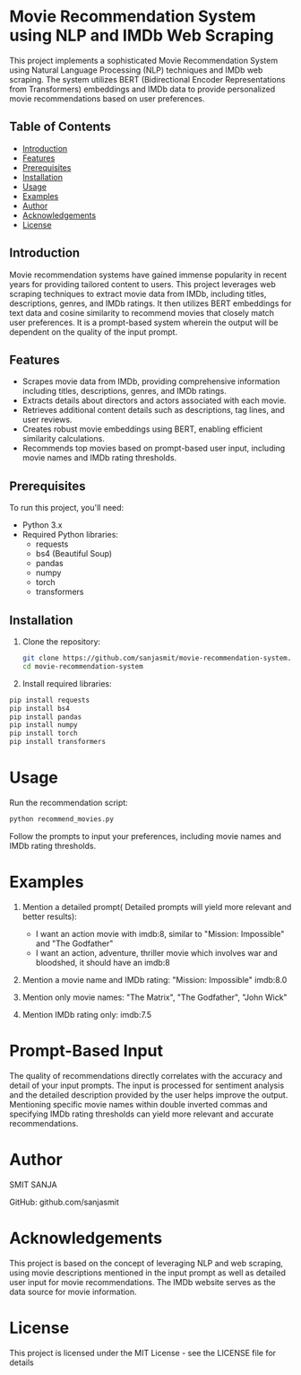 # Movie Recommendation System using NLP and IMDb Web Scraping

This project implements a sophisticated Movie Recommendation System using Natural Language Processing (NLP) techniques and IMDb web scraping. The system utilizes BERT (Bidirectional Encoder Representations from Transformers) embeddings and IMDb data to provide personalized movie recommendations based on user preferences.

## Table of Contents

- [Introduction](#introduction)
- [Features](#features)
- [Prerequisites](#prerequisites)
- [Installation](#installation)
- [Usage](#usage)
- [Examples](#examples)
- [Author](#author)
- [Acknowledgements](#acknowledgements)
- [License](#license)

## Introduction

Movie recommendation systems have gained immense popularity in recent years for providing tailored content to users.
This project leverages web scraping techniques to extract movie data from IMDb, including titles, descriptions, genres, and 
IMDb ratings. It then utilizes BERT embeddings for text data and cosine similarity to recommend movies that closely match user 
preferences. It is a prompt-based system wherein the output will be dependent on the quality of the input prompt.

## Features

- Scrapes movie data from IMDb, providing comprehensive information including titles, descriptions, genres, and IMDb ratings.
- Extracts details about directors and actors associated with each movie.
- Retrieves additional content details such as descriptions, tag lines, and user reviews.
- Creates robust movie embeddings using BERT, enabling efficient similarity calculations.
- Recommends top movies based on prompt-based user input, including movie names and IMDb rating thresholds.

## Prerequisites

To run this project, you\'ll need:

- Python 3.x
- Required Python libraries:
  - requests
  - bs4 (Beautiful Soup)
  - pandas
  - numpy
  - torch
  - transformers
## Installation

1. Clone the repository:
   ```bash
   git clone https://github.com/sanjasmit/movie-recommendation-system.git
   cd movie-recommendation-system


1. Install required libraries:


```python
pip install requests 
pip install bs4 
pip install pandas 
pip install numpy 
pip install torch 
pip install transformers
```

# Usage

Run the recommendation script:


```python
python recommend_movies.py
```

Follow the prompts to input your preferences, including movie names and IMDb rating thresholds.

# Examples
1. Mention a detailed prompt( Detailed prompts will yield more relevant and better results): 
    - I want an action movie with imdb:8, similar to "Mission: Impossible" and "The Godfather" 
    - I want an action, adventure, thriller movie which involves war and bloodshed, it should have an imdb:8

2. Mention a movie name and IMDb rating: "Mission: Impossible" imdb:8.0

3. Mention only movie names: "The Matrix", "The Godfather", "John Wick"


4. Mention IMDb rating only: imdb:7.5

# Prompt-Based Input

The quality of recommendations directly correlates with the accuracy and detail of your input prompts. The input is processed for sentiment analysis and the detailed description provided by the user helps improve the output. Mentioning specific movie names within double inverted commas and specifying IMDb rating thresholds can yield more relevant and accurate recommendations.

# Author

SMIT SANJA

GitHub: github.com/sanjasmit

# Acknowledgements

This project is based on the concept of leveraging NLP and web scraping, using movie descriptions mentioned in the input prompt as well as detailed user input for movie recommendations. The IMDb website serves as the data source for movie information.

# License

This project is licensed under the MIT License - see the LICENSE file for details


```python

```
